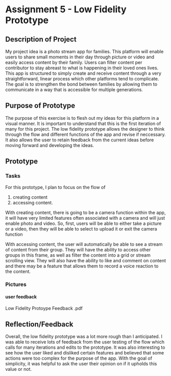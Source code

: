 # Assignment 5 - Low Fidelity Prototype 

## Description of Project 

  My project idea is a photo stream app for families. This platform will enable users to share small moments in their day through picture or video and easily access content by their family. Users can filter content per contributor to stay abreast to what is happening in their loved ones lives. This app is structured to simply create and receive content through a very straightforward, linear process which other platforms tend to complicate. The goal is to strengthen the bond between families by allowing them to communicate in a way that is accessible for multiple generations. 

## Purpose of Prototype 

  The purpose of this exercise is to flesh out my ideas for this platform in a visual manner. It is important to understand that this is the first iteration of many for this project. The low fidelity prototype allows the designer to think through the flow and different functions of the app and revise if neccessary. It also allows the user to retain feedback from the current ideas before moving forward and developing the ideas. 
  
## Prototype
### Tasks 
  For this prototype, I plan to focus on the flow of 
  1) creating content 
  2) accessing content. 

With creating content, there is going to be a camera function within the app, it will have very limited features often associated with a camera and will just enable photo and video. So, first, users will be able to either take a picture or a video, then they will be able to select to upload it or exit the camera function 

With accessing content, the user will automatically be able to see a stream of content from their group. They will have the ability to access other groups in this frame, as well as filter the content into a grid or stream scrolling view. They will also have the ability to like and comment on content and there may be a feature that allows them to record a voice reaction to the content. 

### Pictures 

#### user feedback 
Low Fidelity Protoype Feedback .pdf


## Reflection/Feedback 

Overall, the low fidelity prototype was a lot more rough than I anticipated. I was able to receive lots of feedback from the user testing of the flow which calls for many iterations and edits to the prototype. It was also interesting to see how the user liked and disliked certain features and believed that some actions were too complex for the purpose of the app. With the goal of simplicity, it was helpful to ask the user their opinion on if it upholds this value or not. 
